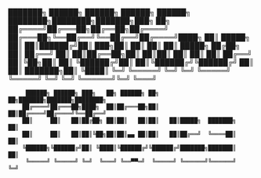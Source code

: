 ███████╗ ██████╗ ██████╗  ██████╗  ██████╗ ████████╗████████╗███████╗███╗   ██╗
██╔════╝██╔═══██╗██╔══██╗██╔════╝ ██╔═══██╗╚══██╔══╝╚══██╔══╝██╔════╝████╗  ██║
█████╗  ██║   ██║██████╔╝██║  ███╗██║   ██║   ██║      ██║   █████╗  ██╔██╗ ██║
██╔══╝  ██║   ██║██╔══██╗██║   ██║██║   ██║   ██║      ██║   ██╔══╝  ██║╚██╗██║
██║     ╚██████╔╝██║  ██║╚██████╔╝╚██████╔╝   ██║      ██║   ███████╗██║ ╚████║
╚═╝      ╚═════╝ ╚═╝  ╚═╝ ╚═════╝  ╚═════╝    ╚═╝      ╚═╝   ╚══════╝╚═╝  ╚═══╝
                                                                               
         ██████╗ ██████╗ ███╗   ██╗ ██████╗ ██╗   ██╗███████╗███████╗████████╗ 
        ██╔════╝██╔═══██╗████╗  ██║██╔═══██╗██║   ██║██╔════╝██╔════╝╚══██╔══╝ 
        ██║     ██║   ██║██╔██╗ ██║██║   ██║██║   ██║█████╗  ███████╗   ██║    
        ██║     ██║   ██║██║╚██╗██║██║▄▄ ██║██║   ██║██╔══╝  ╚════██║   ██║    
        ╚██████╗╚██████╔╝██║ ╚████║╚██████╔╝╚██████╔╝███████╗███████║   ██║    
         ╚═════╝ ╚═════╝ ╚═╝  ╚═══╝ ╚══▀▀═╝  ╚═════╝ ╚══════╝╚══════╝   ╚═╝    
                                                                               

